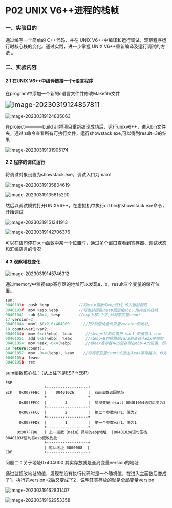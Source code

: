 # P02 UNIX V6++进程的栈帧

### 一、实验目的

通过编写一个简单的 C++代码，并在 UNIX V6++中编译和运行调试，观察程序运行时核心栈的变化。通过实践，进一步掌握 UNIX V6++重新编译及运行调试的方法  。

### 二、实验内容

#### 2.1 在UNIX V6++中编译链接一个c语言程序

在program中添加一个新的c语言文件并修改Makefile文件



<img src="../../../programming/markdown/image/image-20230319124857811.png" alt="image-20230319124857811" style="zoom:150%;" />

![image-20230319124835063](../../../programming/markdown/image/image-20230319124835063.png)

在project————build all将项目重新编译成功后，运行unixv6++，进入bin文件夹，通过ls命令查看所有可执行文件，运行showstack.exe,可以得到result=3的结果

![image-20230319131905174](../../../programming/markdown/image/image-20230319131905174.png)

#### 2.2 程序的调试运行

将调试对象设置为showstack.exe，调试入口为main1

![image-20230319135804619](../../../programming/markdown/image/image-20230319135804619.png)

![image-20230319135815290](../../../programming/markdown/image/image-20230319135815290.png)

然后以调试模式打开UNIXV6++，在虚拟机中执行cd bin和showstack.exe命令，开始调试

![image-20230319151341913](../../../programming/markdown/image/image-20230319151341913.png)

![image-20230319142706376](../../../programming/markdown/image/image-20230319142706376.png)

可以在语句停在sum函数中某一个位置时，通过多个窗口查看到寄存器、调试状态和汇编语言的情况

#### 4.3 观察堆栈变化

![image-20230319145746312](../../../programming/markdown/image/image-20230319145746312.png)

通过memory中监视esp寄存器的地址可以发现a，b，result三个变量的储存位置。

```c
sum:
0040103e: push %ebp             //将main函数的ebp压栈,传入当前函数
0040103f: mov %esp,%ebp         //将当前函数的esp赋值给ebp，指向当前栈帧
00401041: sub $0x4, %esp        //esp上移1个字,给局部变量count
17 version=2;
00401044: movl $0x2,0x404000      //把2赋值给全局变量version的地址,
18 count=var1+var2;
0040104e: mov 0xc(%ebp), %eax      //从ebp+12的位置把 var1 的值送入 eax
00401051: add 0x8(%ebp), %eax      //从ebp+8的位置把var2的值送入eax并相加
00401054: mov %eax,-0x4(%ebp)      //将eax寄存器中的值存储在ebp-4的位置，即局部变量count的地址
19 return(count);
00401057: mov -0x4(%ebp), %eax    //将局部变量count的值送入eax寄存器中，作为函数的返回值
0040105a: leave
0040105b: ret
```

sum函数核心栈：（从上往下是ESP->EBP)

```
ESP    
                 +------------------+
EIP   0x007FFBC  |    00401026      |  sum函数返回地址
                 +------------------+
      0x007FFCC  |        3         |  局部变量result 00401054语句后变为3
                 +------------------+
      0x007FFCC  |        2         |  第二个参数var1，值为2
                 +------------------+
      0x007FFD8  |        1         |  第一个参数var1，值为1
                 +------------------+
     0x007FFD8   | 上一函数（main）调用的ebp地址  |0040103e语句压栈，0040103f语句将esp更改到此
                 +------------------+
                 | 返回地址 0000008  |           
EBP              +------------------+
```



问题二：关于地址0x404000  其实存放就是全局变量version的地址

通过监视改地址的值，发现在没有执行代码时是一个随机值，在进入主函数后变成了1，执行完version=2后又变成了2，说明其实存放的就是全局变量version

![image-20230319162831407](../../../programming/markdown/image/image-20230319162831407.png)

![image-20230319162953358](../../../programming/markdown/image/image-20230319162953358.png)